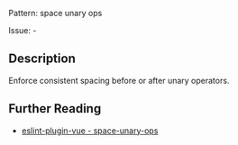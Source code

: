 Pattern: space unary ops

Issue: -

## Description

Enforce consistent spacing before or after unary operators.

## Further Reading

* [eslint-plugin-vue - space-unary-ops](https://eslint.vuejs.org/rules/space-unary-ops.html)
